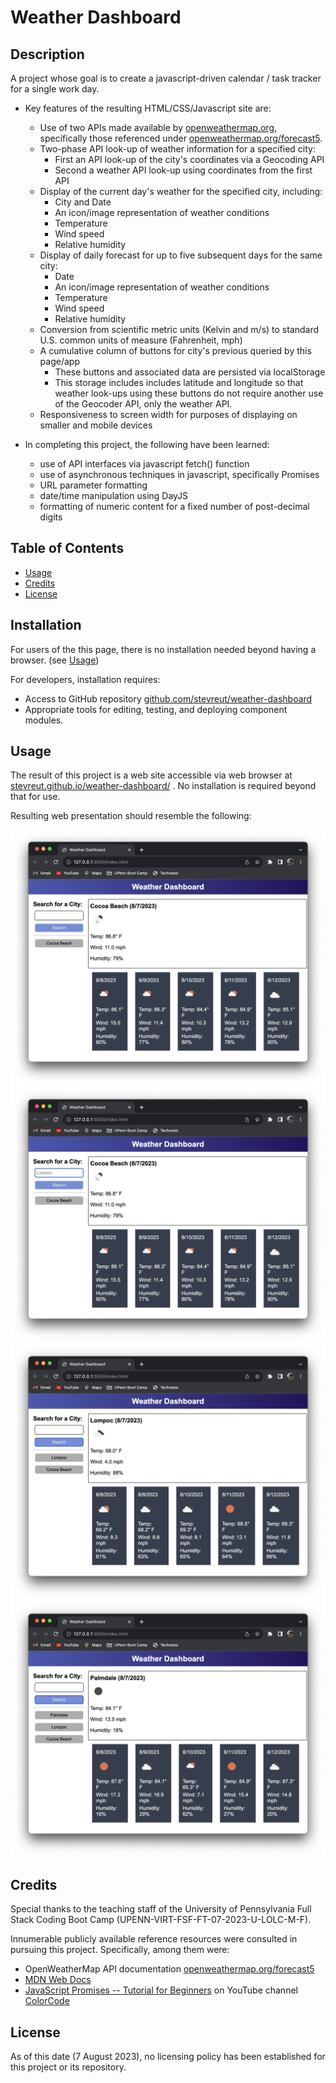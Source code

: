 # Weather Dashboard

## Description

A project whose goal is to create a javascript-driven calendar / task tracker for a
single work day.

- Key features of the resulting HTML/CSS/Javascript site are:
    - Use of two APIs made available by [openweathermap.org](https://openweathermap.org/),
        specifically those referenced under [openweathermap.org/forecast5](https://openweathermap.org/forecast5).
    - Two-phase API look-up of weather information for a specified city:
        - First an API look-up of the city's coordinates via a Geocoding API
        - Second a weather API look-up using coordinates from the first API
    - Display of the current day's weather for the specified city, including:
        - City and Date
        - An icon/image representation of weather conditions
        - Temperature
        - Wind speed
        - Relative humidity
    - Display of daily forecast for up to five subsequent days for the same city:
        - Date
        - An icon/image representation of weather conditions
        - Temperature
        - Wind speed
        - Relative humidity
    - Conversion from scientific metric units (Kelvin and m/s) to standard U.S. common
        units of measure (Fahrenheit, mph)
    - A cumulative column of buttons for city's previous queried by this page/app
        - These buttons and associated data are persisted via localStorage
        - This storage includes includes latitude and longitude so that weather look-ups
            using these buttons do not require another use of the Geocoder API, only the
            weather API.
    - Responsiveness to screen width for purposes of displaying on smaller and mobile devices

- In completing this project, the following have been learned:
    - use of API interfaces via javascript fetch() function
    - use of asynchronous techniques in javascript, specifically Promises
    - URL parameter formatting
    - date/time manipulation using DayJS
    - formatting of numeric content for a fixed number of post-decimal digits


## Table of Contents

- [Usage](#usage)
- [Credits](#credits)
- [License](#license)

## Installation

For users of the this page, there is no installation needed beyond having a browser.  (see [Usage](#usage))

For developers, installation requires:
- Access to GitHub repository [github.com/stevreut/weather-dashboard](https://github.com/stevreut/weather-dashboard) 
- Appropriate tools for editing, testing, and deploying component modules.

## Usage

The result of this project is a web site accessible via web browser at [stevreut.github.io/weather-dashboard/](https://stevreut.github.io/weather-dashboard/) .  No installation is required beyond that for use.

Resulting web presentation should resemble the following:

![initial state](./assets/images/screenshot1.png)
![after 1 unsaved entry](./assets/images/screenshot2.png)
![after 2 unsaved entries](./assets/images/screenshot3.png)
![after saving 1 of 2 entries](./assets/images/screenshot4.png)

## Credits

Special thanks to the teaching staff of the University of Pennsylvania Full Stack Coding Boot Camp (UPENN-VIRT-FSF-FT-07-2023-U-LOLC-M-F).

Innumerable publicly available reference resources were consulted in pursuing this project.  Specifically, among them
were:
- OpenWeatherMap API documentation [openweathermap.org/forecast5](https://openweathermap.org/forecast5)
- [MDN Web Docs](https://developer.mozilla.org/en-US/)
- [JavaScript Promises -- Tutorial for Beginners](https://www.youtube.com/watch?v=TnhCX0KkPqs) on YouTube channel [ColorCode](https://www.youtube.com/@ColorCodeio)

## License

As of this date (7 August 2023), no licensing policy has been established for this project or its repository.
